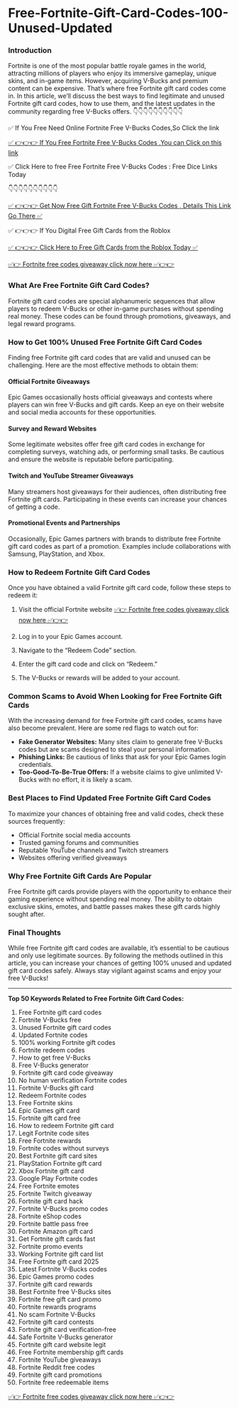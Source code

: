 # Free-Fortnite-Gift-Card-Codes-100-Unused-Updated
### Introduction

Fortnite is one of the most popular battle royale games in the world, attracting millions of players who enjoy its immersive gameplay, unique skins, and in-game items. However, acquiring V-Bucks and premium content can be expensive. That’s where free Fortnite gift card codes come in. In this article, we’ll discuss the best ways to find legitimate and unused Fortnite gift card codes, how to use them, and the latest updates in the community regarding free V-Bucks offers.
👇👇👇👇👇👇👇👇👇👇

 ✅ If You Free Need Online Fortnite Free V-Bucks Codes,So Click the link

 [✅ 👉👉👉 If You Free  Fortnite Free V-Bucks Codes ,You can Click on this link](https://dmfarid.com/fortnite/)

 ✅ Click Here to free Free  Fortnite Free V-Bucks Codes : Free Dice Links  Today 

 👇👇👇👇👇👇👇👇👇👇

 [✅ 👉👉👉 Get Now Free Gift Fortnite Free V-Bucks Codes , Details This Link Go There ✅](https://dmfarid.com/fortnite/)

 ✅ 👉👉👉 If You Digital Free Gift Cards from the Roblox

 [✅ 👉👉👉 Click Here to Free Gift Cards from the Roblox Today ✅](https://dmfarid.com/fortnite/)
 

[✅👉 Fortnite free codes giveaway click now here ✅👉👉](https://dmfarid.com/fortnite/)

### What Are Free Fortnite Gift Card Codes?

Fortnite gift card codes are special alphanumeric sequences that allow players to redeem V-Bucks or other in-game purchases without spending real money. These codes can be found through promotions, giveaways, and legal reward programs.

### How to Get 100% Unused Free Fortnite Gift Card Codes

Finding free Fortnite gift card codes that are valid and unused can be challenging. Here are the most effective methods to obtain them:

#### Official Fortnite Giveaways
Epic Games occasionally hosts official giveaways and contests where players can win free V-Bucks and gift cards. Keep an eye on their website and social media accounts for these opportunities.

#### Survey and Reward Websites
Some legitimate websites offer free gift card codes in exchange for completing surveys, watching ads, or performing small tasks. Be cautious and ensure the website is reputable before participating.

#### Twitch and YouTube Streamer Giveaways
Many streamers host giveaways for their audiences, often distributing free Fortnite gift cards. Participating in these events can increase your chances of getting a code.

#### Promotional Events and Partnerships
Occasionally, Epic Games partners with brands to distribute free Fortnite gift card codes as part of a promotion. Examples include collaborations with Samsung, PlayStation, and Xbox.

### How to Redeem Fortnite Gift Card Codes

Once you have obtained a valid Fortnite gift card code, follow these steps to redeem it:
1. Visit the official Fortnite website [✅👉 Fortnite free codes giveaway click now here ✅👉👉](https://dmfarid.com/fortnite/)

2. Log in to your Epic Games account.
3. Navigate to the “Redeem Code” section.
4. Enter the gift card code and click on “Redeem.”
5. The V-Bucks or rewards will be added to your account.

### Common Scams to Avoid When Looking for Free Fortnite Gift Cards

With the increasing demand for free Fortnite gift card codes, scams have also become prevalent. Here are some red flags to watch out for:
- **Fake Generator Websites:** Many sites claim to generate free V-Bucks codes but are scams designed to steal your personal information.
- **Phishing Links:** Be cautious of links that ask for your Epic Games login credentials.
- **Too-Good-To-Be-True Offers:** If a website claims to give unlimited V-Bucks with no effort, it is likely a scam.

### Best Places to Find Updated Free Fortnite Gift Card Codes

To maximize your chances of obtaining free and valid codes, check these sources frequently:
- Official Fortnite social media accounts
- Trusted gaming forums and communities
- Reputable YouTube channels and Twitch streamers
- Websites offering verified giveaways

### Why Free Fortnite Gift Cards Are Popular

Free Fortnite gift cards provide players with the opportunity to enhance their gaming experience without spending real money. The ability to obtain exclusive skins, emotes, and battle passes makes these gift cards highly sought after.

### Final Thoughts

While free Fortnite gift card codes are available, it’s essential to be cautious and only use legitimate sources. By following the methods outlined in this article, you can increase your chances of getting 100% unused and updated gift card codes safely. Always stay vigilant against scams and enjoy your free V-Bucks!

---
**Top 50 Keywords Related to Free Fortnite Gift Card Codes:**
1. Free Fortnite gift card codes
2. Fortnite V-Bucks free
3. Unused Fortnite gift card codes
4. Updated Fortnite codes
5. 100% working Fortnite gift codes
6. Fortnite redeem codes
7. How to get free V-Bucks
8. Free V-Bucks generator
9. Fortnite gift card code giveaway
10. No human verification Fortnite codes
11. Fortnite V-Bucks gift card
12. Redeem Fortnite codes
13. Free Fortnite skins
14. Epic Games gift card
15. Fortnite gift card free
16. How to redeem Fortnite gift card
17. Legit Fortnite code sites
18. Free Fortnite rewards
19. Fortnite codes without surveys
20. Best Fortnite gift card sites
21. PlayStation Fortnite gift card
22. Xbox Fortnite gift card
23. Google Play Fortnite codes
24. Free Fortnite emotes
25. Fortnite Twitch giveaway
26. Fortnite gift card hack
27. Fortnite V-Bucks promo codes
28. Fortnite eShop codes
29. Fortnite battle pass free
30. Fortnite Amazon gift card
31. Get Fortnite gift cards fast
32. Fortnite promo events
33. Working Fortnite gift card list
34. Free Fortnite gift card 2025
35. Latest Fortnite V-Bucks codes
36. Epic Games promo codes
37. Fortnite gift card rewards
38. Best Fortnite free V-Bucks sites
39. Fortnite free gift card promo
40. Fortnite rewards programs
41. No scam Fortnite V-Bucks
42. Fortnite gift card contests
43. Fortnite gift card verification-free
44. Safe Fortnite V-Bucks generator
45. Fortnite gift card website legit
46. Free Fortnite membership gift cards
47. Fortnite YouTube giveaways
48. Fortnite Reddit free codes
49. Fortnite gift card promotions
50. Fortnite free redeemable items

[✅👉 Fortnite free codes giveaway click now here ✅👉👉](https://dmfarid.com/fortnite/)
